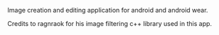Image creation and editing application for android and android wear. 

Credits to ragnraok for his image filtering c++ library used in this app. 